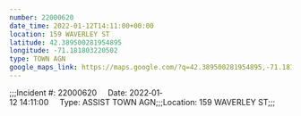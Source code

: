 ```yaml
---
number: 22000620
date_time: 2022-01-12T14:11:00+00:00
location: 159 WAVERLEY ST
latitude: 42.389500281954895
longitude: -71.181803220502
type: TOWN AGN
google_maps_link: https://maps.google.com/?q=42.389500281954895,-71.181803220502
---
```


;;;Incident #: 22000620     Date: 2022‐01‐12 14:11:00     Type: ASSIST TOWN AGN;;;Location: 159 WAVERLEY ST;;;
